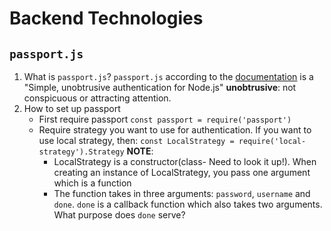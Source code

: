 # Backend Technologies
## `passport.js`
1. What is `passport.js`?
   `passport.js` according to the [documentation](http://www.passportjs.org/) is a "Simple, unobtrusive authentication for Node.js"
    **unobtrusive**: not conspicuous or attracting attention.
2. How to set up passport
   -  First require passport
      `const passport = require('passport')`
   -  Require strategy you want to use for authentication. If you want to use local strategy, then:
      `const LocalStrategy = require('local-strategy').Strategy`
      **NOTE**: 
      -  LocalStrategy is a constructor(class- Need to look it up!). When creating an instance of LocalStrategy, you pass one argument which is a function
      -  The function takes in three arguments: `password`, `username` and `done`. `done` is a callback function which also takes two
         arguments. What purpose does `done` serve?
    
    
    

